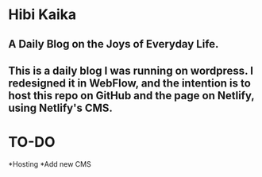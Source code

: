 # Hibi Kaika

## A Daily Blog on the Joys of Everyday Life. 

## This is a daily blog I was running on wordpress. I redesigned it in WebFlow, and the intention is to host this repo on GitHub and the page on Netlify, using Netlify's CMS.

# TO-DO

*Hosting
*Add new CMS

